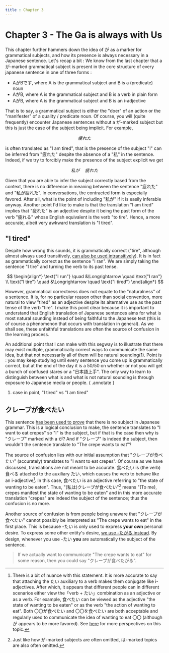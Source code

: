 ```yaml
---
title : Chapter 3
---
```

# Chapter 3 - The Ga is always with Us

This chapter further hammers down the idea of が as a marker for grammatical subjects, and how its presence is always necessary in a Japanese sentence. Let's recap a bit : We know from the last chapter that a が-marked grammatical subject is present in the core structure of every japanese sentence in one of three forms :

- AがBです, where A is the grammatical subject and B is a (predicate) noun
- AがB, where A is the grammatical subject and B is a verb in plain form
- AがB, where A is the grammatical subject and B is an i-adjective

That is to say, a grammatical subject is either the "doer" of an action or the "manifester" of a quality / predicate noun. Of course, you will (quite frequently) encounter Japanese sentences without a が-marked subject but this is just the case of the subject being implicit. For example,

$$ 疲れた $$

is often translated as "I am tired", that is the presence of the subject "I" can be inferred from "疲れた" despite the absence of a "私" in the sentence. Indeed, if we try to forcibly make the presence of the subject explicit we get

$$ 私が \quad 疲れた $$

Given that you are able to infer the subject correctly based from the context, there is no difference in meaning between the sentence "疲れた" and "私が疲れた". In conversations, the contracted form is especially favored. After all, what is the point of including "私が" if it is easily inferable anyway. Another point I'd like to make is that the translation "I am tired" implies that "疲れた" is an adjective despite it being the past form of the verb "疲れる" whose English equivalent is the verb "to tire". Hence, a more accurate, albeit very awkward translation is "I tired".

## "I tired"

Despite how wrong this sounds, it is grammatically correct ("tire", although almost always used transitively, [can also be used intransitively](https://www.merriam-webster.com/dictionary/tire)). It is in fact as grammatically correct as the sentence "I ran". We are simply taking the sentence "I tire" and turning the verb to its past tense.

$$ \begin{align*} \text{"I run"} \quad &\Longrightarrow \quad \text{"I ran"} \\
\text{"I tire"} \quad &\Longrightarrow \quad \text{"I tired"} \end{align*} $$

However, grammatical correctness does not equate to the "naturalness" of a sentence. It is, for no particular reason other than social convention, more natural to view "tired" as an adjective despite its alternative use as the past tense of the verb "tire". I make this point clear because it is important to understand that English translation of Japanese sentences aims for what is most natural sounding instead of being faithful to the Japanese text (this is of course a phenomenon that occurs with translation in general). As we shall see, these unfaithful translations are often the source of confusion in the learning process.

An additional point that I can make with this segway is to illustrate that there may exist multiple, grammatically correct ways to communicate the same idea, but that not necessarily all of them will be natural sounding(1). Point is : you may keep studying until every sentence you come up is grammatically correct, but at the end of the day it is a 50/50 on whether or not you will get a bunch of confused stares or a "日本語上手". The only way to learn to distinguish between what is and what is not natural sounding is through exposure to Japanese media or people.
{ .annotate }

1.  case in point, "I tired" vs "I am tired"

## クレープが食べたい

This sentence [has been used to prove](https://guidetojapanese.org/learn/there-is-no-such-thing-as-a-subject/) that there is no subject in Japanese grammar. This is a logical conclusion to make, the sentence translates to "I want to eat crepes" so "I" is the subject, but if that is the case then why is "クレープ" marked with a が? And if "クレープ" is indeed the subject, then wouldn't the sentence translate to "The crepe wants to eat"?

The source of confusion lies with our initial assumption that "クレープが食べたい" (accurately) translates to "I want to eat crepes". Of course as we have discussed, translations are not meant to be accurate. 食べたい is (the verb) 食べる attached to the auxiliary たい, which causes the verb to behave like an i-adjective[^1]. In this case, 食べたい is an adjective referring to "the state of wanting to be eaten". Thus, "(私は)クレープが食べたい"[^2] means "(To me), crepes manifest the state of wanting to be eaten" and in this more accurate translation "crepes" are indeed the subject of the sentence; thus the confusion is no more.

Another source of confusion is from people being unaware that "クレープが食べたい" cannot possibly be interpreted as "The crepe wants to eat" in the first place. This is because -たい is only used to express **your own** personal desire. To express some other entity's desire, [we use -たがる instead](https://jlptsensei.com/learn-japanese-grammar/たがる-tagaru-meaning/). By design, whenever you use -たい **you** are automatically the subject of the sentence.

> If we actually want to communicate "The crepe wants to eat" for some reason, then you could say "クレープが食べたがる".

[^1]: There is a bit of nuance with this statement. It is more accurate to say that attaching the たい auxiliary to a verb makes them conjugate like i-adjectives. After which, it appears that different people can in different scenarios either view the「verb + たい」combination as an adjective or as a verb. For example, 食べたい can be viewed as the adjective "the state of wanting to be eaten" or as the verb "the action of wanting to eat". Both 〇〇が食べたい and 〇〇を食べたい are both acceptable and regularly used to communicate the idea of wanting to eat 〇〇 (although が appears to be more favored). See [here](https://www.reddit.com/r/LearnJapanese/comments/b2gdmi/what_is_the_difference_between_を_or_が_if_i_am/) for more perspectives on this topic.

[^2]: Just like how が-marked subjects are often omitted, は-marked topics are also often omitted. 







